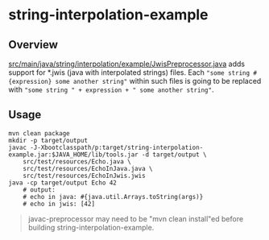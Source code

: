 # string-interpolation-example

## Overview

[src/main/java/string/interpolation/example/JwisPreprocessor.java](https://github.com/shyiko/javac-preprocessor/tree/master/supplement/string-interpolation-example/src/main/java/string/interpolation/example/JwisPreprocessor.java) adds support for *.jwis (java with interpolated strings) files. Each `"some string #{expression} some another string"` within such files is going to be replaced with `"some string " + expression + " some another string"`.

## Usage

    mvn clean package
    mkdir -p target/output
    javac -J-Xbootclasspath/p:target/string-interpolation-example.jar:$JAVA_HOME/lib/tools.jar -d target/output \
        src/test/resources/Echo.java \
        src/test/resources/EchoInJava.java \
        src/test/resources/EchoInJwis.jwis
    java -cp target/output Echo 42
        # output:
        # echo in java: #{java.util.Arrays.toString(args)}
        # echo in jwis: [42]

> javac-preprocessor may need to be "mvn clean install"ed before building string-interpolation-example.
